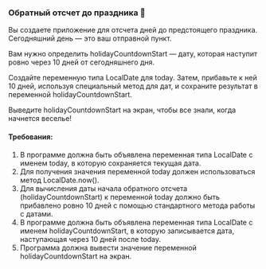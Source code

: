 
### Обратный отсчет до праздника 🎉

Вы создаете приложение для отсчета дней до предстоящего праздника. Сегодняшний день — это ваш отправной пункт.

Вам нужно определить holidayCountdownStart — дату, которая наступит ровно через 10 дней от сегодняшнего дня.

Создайте переменную типа LocalDate для today. Затем, прибавьте к ней 10 дней, используя специальный метод для дат, и сохраните результат в переменной holidayCountdownStart.

Выведите holidayCountdownStart на экран, чтобы все знали, когда начнется веселье!

#### Требования:
1. В программе должна быть объявлена переменная типа LocalDate с именем today, в которую сохраняется текущая дата.
2. Для получения значения переменной today должен использоваться метод LocalDate.now().
3. Для вычисления даты начала обратного отсчета (holidayCountdownStart) к переменной today должно быть прибавлено ровно 10 дней с помощью стандартного метода работы с датами.
4. В программе должна быть объявлена переменная типа LocalDate с именем holidayCountdownStart, в которую записывается дата, наступающая через 10 дней после today.
5. Программа должна вывести значение переменной holidayCountdownStart на экран.